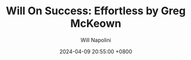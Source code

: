 ---
title: "Will On Success: Effortless by Greg McKeown"
author: Will Napolini
date: 2024-04-09 20:55:00 +0800
categories: [Mindset, Book-summaries]
tags:
  [
    effortless,
    greg-mckeown,
    essentialism,
    simplicity,
    productivity,
    focus,
    effectiveness,
    decision-making,
    prioritization,
    time-management,
    minimalism,
    personal-growth,
    goal-setting,
    work-life-balance,
    clarity,
    avoidance-of-distractions,
    living-with-purpose,
    optimal-performance,
    energy-management
  ]
image: https://pbs.twimg.com/media/GO1lY-6WwAAG6tT?format=jpg&name=large
alt: "Will On Success: Effortless by Greg McKeown"
fallback:
  - 
  # Replace with the URL of your backup image
  -
  # Replace with the URL of your backup image
---